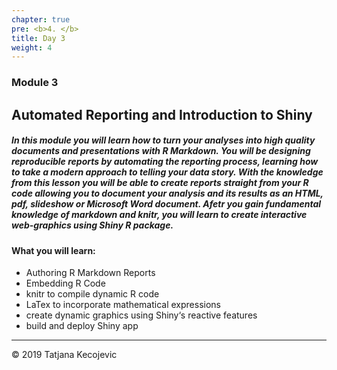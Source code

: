 ```yaml
---
chapter: true
pre: <b>4. </b>
title: Day 3
weight: 4
---
```


### Module 3

## Automated Reporting and Introduction to Shiny

##### In this module you will learn how to turn your analyses into high quality documents and presentations with R Markdown. You will be designing reproducible reports by automating the reporting process, learning how to take a modern approach to telling your data story. With the knowledge from this lesson you will be able to create reports straight from your R code allowing you to document your analysis and its results as an HTML, pdf, slideshow or Microsoft Word document. Afetr you gain fundamental knowledge of markdown and knitr, you will learn to create interactive web-graphics using Shiny R package.


#### What you will learn:

*	Authoring R Markdown Reports
*	Embedding R Code
*	knitr to compile dynamic R code
*	LaTex to incorporate mathematical expressions
*	create dynamic graphics using Shiny‘s reactive features
* build and deploy Shiny app

-----------------------------
© 2019 Tatjana Kecojevic
